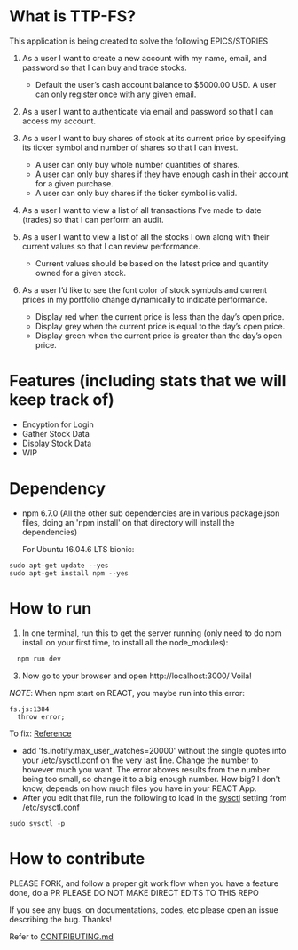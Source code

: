 # What is TTP-FS?

This application is being created to solve the following EPICS/STORIES 

1) As a user I want to create a new account with my name, email, and password so
that I can buy and trade stocks.
   * Default the user’s cash account balance to $5000.00 USD.
A user can only register once with any given email.
2) As a user I want to authenticate via email and password so that I can access my
account.
3) As a user I want to buy shares of stock at its current price by specifying its
ticker symbol and number of shares so that I can invest.    
   * A user can only buy whole number quantities of shares.  
   * A user can only buy shares if they have enough cash in their account for a
given purchase.  
   * A user can only buy shares if the ticker symbol is valid.
4) As a user I want to view a list of all transactions I’ve made to date (trades) so that
I can perform an audit.  

5) As a user I want to view a list of all the stocks I own along with their current
values so that I can review performance.
   * Current values should be based on the latest price and quantity owned for a
given stock.
6) As a user I’d like to see the font color of stock symbols and current prices in my
portfolio change dynamically to indicate performance.  
   * Display red when the current price is less than the day’s open price.
   * Display grey when the current price is equal to the day’s open price.
   * Display green when the current price is greater than the day’s open price.

# Features (including stats that we will keep track of)
  - Encyption for Login
  - Gather Stock Data
  - Display Stock Data
  - WIP

# Dependency
* npm 6.7.0 (All the other sub dependencies are in various package.json files, doing an 'npm install' on that directory will install the dependencies)

  For Ubuntu 16.04.6 LTS bionic:
```shell
sudo apt-get update --yes
sudo apt-get install npm --yes
```


# How to run

  1. In one terminal, run this to get the server running (only need to do npm install on your first time, to install all the node_modules):
  ```bash
    npm run dev
  ```

  3. Now go to your browser and open http://localhost:3000/
    Voila!

  *NOTE*: When npm start on REACT, you maybe run into this error:
  ```
  fs.js:1384
    throw error;
  ``` 
  To fix:  [Reference](https://github.com/facebook/jest/issues/3254)

  * add 'fs.inotify.max_user_watches=20000' without the single quotes into your /etc/sysctl.conf on the very last line. Change the number to however much you want. The error aboves results from the number being too small, so change it to a big enough number. How big? I don't know, depends on how much files you have in your REACT App.
  * After you edit that file, run the following to load in the [sysctl](https://linux.die.net/man/8/sysctl) setting from /etc/sysctl.conf
  ```shell
  sudo sysctl -p
  ``` 

# How to contribute
  PLEASE FORK, and follow a proper git work flow
  when you have a feature done, do a PR
  PLEASE DO NOT MAKE DIRECT EDITS TO THIS REPO

  If you see any bugs, on documentations, codes, etc please open an issue describing the bug. Thanks!

  Refer to [CONTRIBUTING.md](./CONTRIBUTING.md)


